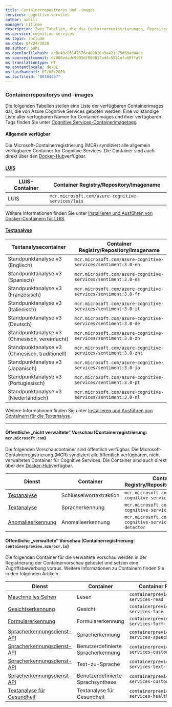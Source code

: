 ```yaml
---
title: Containerrepositorys und -images
services: cognitive-services
author: aahill
manager: nitinme
description: Zwei Tabellen, die die Containerregistrierungen, Repositorys und Imagenamen für alle Cognitive Service-Angebote darstellen.
ms.service: cognitive-services
ms.topic: include
ms.date: 04/24/2020
ms.author: aahi
ms.openlocfilehash: ac8e49c85147576e489b16a3a421c75d60ad4aee
ms.sourcegitcommit: d7008edadc9993df960817ad4c5521efa69ffa9f
ms.translationtype: HT
ms.contentlocale: de-DE
ms.lasthandoff: 07/08/2020
ms.locfileid: "86104407"
---
```

### <a name="container-repositories-and-images"></a>Containerrepositorys und -images

Die folgenden Tabellen stellen eine Liste der verfügbaren Containerimages dar, die von Azure Cognitive Services geboten werden. Eine vollständige Liste aller verfügbaren Namen für Containerimages und ihrer verfügbaren Tags finden Sie unter [Cognitive Services-Containerimagetags](../container-image-tags.md). 

#### <a name="generally-available"></a>Allgemein verfügbar 

Die Microsoft-Containerregistrierung (MCR) syndiziert alle allgemein verfügbaren Container für Cognitive Services. Die Container sind auch direkt über den [Docker-Hub](https://hub.docker.com/_/microsoft-azure-cognitive-services)verfügbar.

#### <a name="luis"></a>[LUIS](#tab/luis)

| LUIS-Container | Container Registry/Repository/Imagename |
|--|--|
| LUIS | `mcr.microsoft.com/azure-cognitive-services/luis` |

Weitere Informationen finden Sie unter [Installieren und Ausführen von Docker-Containern für LUIS](../../LUIS/luis-container-howto.md).

#### <a name="text-analytics"></a>[Textanalyse](#tab/text-analytics)

| Textanalysecontainer | Container Registry/Repository/Imagename |
|--|--|
| Standpunktanalyse v3 (Englisch) | `mcr.microsoft.com/azure-cognitive-services/sentiment:3.0-en` |
| Standpunktanalyse v3 (Spanisch) | `mcr.microsoft.com/azure-cognitive-services/sentiment:3.0-es` |
| Standpunktanalyse v3 (Französisch) | `mcr.microsoft.com/azure-cognitive-services/sentiment:3.0-fr` |
| Standpunktanalyse v3 (Italienisch) | `mcr.microsoft.com/azure-cognitive-services/sentiment:3.0-it` |
| Standpunktanalyse v3 (Deutsch) | `mcr.microsoft.com/azure-cognitive-services/sentiment:3.0-de` |
| Standpunktanalyse v3 (Chinesisch, vereinfacht) | `mcr.microsoft.com/azure-cognitive-services/sentiment:3.0-zh` |
| Standpunktanalyse v3 (Chinesisch, traditionell) | `mcr.microsoft.com/azure-cognitive-services/sentiment:3.0-zht` |
| Standpunktanalyse v3 (Japanisch) | `mcr.microsoft.com/azure-cognitive-services/sentiment:3.0-ja` |
| Standpunktanalyse v3 (Portugiesisch) | `mcr.microsoft.com/azure-cognitive-services/sentiment:3.0-pt` |
| Standpunktanalyse v3 (Niederländisch) | `mcr.microsoft.com/azure-cognitive-services/sentiment:3.0-nl` |

Weitere Informationen finden Sie unter [Installieren und Ausführen von Containern für die Textanalyse](../../text-analytics/how-tos/text-analytics-how-to-install-containers.md).

---

#### <a name="public-ungated-preview-container-registry-mcrmicrosoftcom"></a>Öffentliche „nicht verwaltete“ Vorschau (Containerregistrierung: `mcr.microsoft.com`)

Die folgenden Vorschaucontainer sind öffentlich verfügbar. Die Microsoft-Containerregistrierung (MCR) syndiziert alle öffentlich verfügbaren, nicht verwalteten Container für Cognitive Services. Die Container sind auch direkt über den [Docker-Hub](https://hub.docker.com/_/microsoft-azure-cognitive-services)verfügbar.

| Dienst | Container | Container Registry/Repository/Imagename |
|--|--|--|
| [Textanalyse](../../text-analytics/how-tos/text-analytics-how-to-install-containers.md) | Schlüsselwortextraktion | `mcr.microsoft.com/azure-cognitive-services/keyphrase` |
| [Textanalyse](../../text-analytics/how-tos/text-analytics-how-to-install-containers.md) | Spracherkennung | `mcr.microsoft.com/azure-cognitive-services/language` |
| [Anomalieerkennung](../../anomaly-detector/anomaly-detector-container-howto.md) | Anomalieerkennung | `mcr.microsoft.com/azure-cognitive-services/anomaly-detector` |

#### <a name="public-gated-preview-container-registry-containerpreviewazurecrio"></a>Öffentliche „verwaltete“ Vorschau (Containerregistrierung: `containerpreview.azurecr.io`)

Die folgenden Container für die verwaltete Vorschau werden in der Registrierung der Containervorschau gehostet und setzen eine Zugriffsbewerbung voraus. Weitere Informationen zu Containern finden Sie in den folgenden Artikeln.

| Dienst | Container | Container Registry/Repository/Imagename |
|--|--|--|
| [Maschinelles Sehen](../../Computer-vision/computer-vision-how-to-install-containers.md) | Lesen | `containerpreview.azurecr.io/microsoft/cognitive-services-read` |
| [Gesichtserkennung](../../face/face-how-to-install-containers.md) | Gesicht | `containerpreview.azurecr.io/microsoft/cognitive-services-face` |
| [Formularerkennung](https://go.microsoft.com/fwlink/?linkid=2083826&clcid=0x409) | Formularerkennung | `containerpreview.azurecr.io/microsoft/cognitive-services-form-recognizer` |
| [Spracherkennungsdienst-API](../../speech-service/speech-container-howto.md?tab=stt) | Spracherkennung | `containerpreview.azurecr.io/microsoft/cognitive-services-speech-to-text` |
| [Spracherkennungsdienst-API](../../speech-service/speech-container-howto.md?tab=cstt) | Benutzerdefinierte Spracherkennung | `containerpreview.azurecr.io/microsoft/cognitive-services-custom-speech-to-text` |
| [Spracherkennungsdienst-API](../../speech-service/speech-container-howto.md?tab=tts) | Text-zu-Sprache | `containerpreview.azurecr.io/microsoft/cognitive-services-text-to-speech` |
| [Spracherkennungsdienst-API](../../speech-service/speech-container-howto.md?tab=ctts) | Benutzerdefinierte Sprachsynthese | `containerpreview.azurecr.io/microsoft/cognitive-services-custom-text-to-speech` |
| [Textanalyse für Gesundheit](../../text-analytics/how-tos/text-analytics-how-to-install-containers.md?tabs=health) | Textanalyse für Gesundheit | `containerpreview.azurecr.io/microsoft/cognitive-services-healthcare` |
